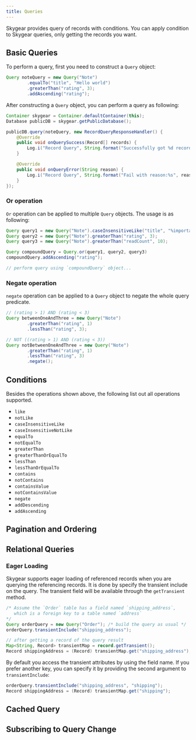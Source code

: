 ```yaml
---
title: Queries
---
```


Skygear provides query of records with conditions. You can apply condition to
Skygear queries, only getting the records you want.

<a name="basic-queries"></a>
## Basic Queries

To perform a query, first you need to construct a `Query` object:

```java
Query noteQuery = new Query("Note")
        .equalTo("title", "Hello world")
        .greaterThan("rating", 3);
        .addAscending("rating");
```

After constructing a `Query` object, you can perform a query as following:

```java
Container skygear = Container.defaultContainer(this);
Database publicDB = skygear.getPublicDatabase();

publicDB.query(noteQuery, new RecordQueryResponseHandler() {
    @Override
    public void onQuerySuccess(Record[] records) {
        Log.i("Record Query", String.format("Successfully got %d records", records.length));
    }

    @Override
    public void onQueryError(String reason) {
        Log.i("Record Query", String.format("Fail with reason:%s", reason));
    }
});
```

### Or operation

`Or` operation can be applied to multiple `Query` objects. The usage is as
following:

```java
Query query1 = new Query("Note").caseInsensitiveLike("title", "%important%");
Query query2 = new Query("Note").greaterThan("rating", 3);
Query query3 = new Query("Note").greaterThan("readCount", 10);

Query compoundQuery = Query.or(query1, query2, query3)
compoundQuery.addAscending("rating");

// perform query using `compoundQuery` object...
```

### Negate operation

`negate` operation can be applied to a `Query` object to negate the whole query
predicate.

```java
// (rating > 1) AND (rating < 3)
Query betweenOneAndThree = new Query("Note")
        .greaterThan("rating", 1)
        .lessThan("rating", 3);

// NOT ((rating > 1) AND (rating < 3))
Query notBetweenOneAndThree = new Query("Note")
        .greaterThan("rating", 1)
        .lessThan("rating", 3)
        .negate();

```

<a name="conditions"></a>
## Conditions

Besides the operations shown above, the following list out all operations supported.

- `like`
- `notLike`
- `caseInsensitiveLike`
- `caseInsensitiveNotLike`
- `equalTo`
- `notEqualTo`
- `greaterThan`
- `greaterThanOrEqualTo`
- `lessThan`
- `lessThanOrEqualTo`
- `contains`
- `notContains`
- `containsValue`
- `notContainsValue`
- `negate`
- `addDescending`
- `addAscending`

<a name="pagination-ordering"></a>
## Pagination and Ordering

<a name="relational-queries"></a>
## Relational Queries

### Eager Loading

Skygear supports eager loading of referenced records when you are querying the
referencing records. It is done by specify the transient include on the query.
The transient field will be available through the `getTransient` method.

```java
/* Assume the `Order` table has a field named `shipping_address`,
   which is a foreign key to a table named `address`
*/
Query orderQuery = new Query("Order"); /* build the query as usual */
orderQuery.transientInclude("shipping_address");

// after getting a record of the query result
Map<String, Record> transientMap = record.getTransient();
Record shippingAddress = (Record) transientMap.get("shipping_address");

```

By default you access the transient attributes by using the field name.
If you prefer another key, you can specify it by providing the second
argument to `transientInclude`:

```java
orderQuery.transientInclude("shipping_address", "shipping");
Record shippingAddress = (Record) transientMap.get("shipping");

```

<a name="cached-query"></a>
## Cached Query

<a name="subscription"></a>
## Subscribing to Query Change
